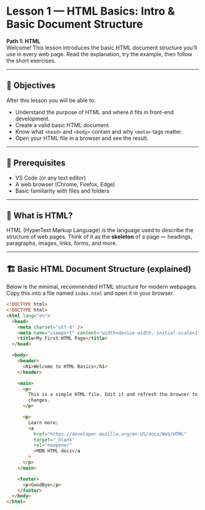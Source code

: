 # Lesson 1 — HTML Basics: Intro & Basic Document Structure

**Path 1: HTML**  
Welcome! This lesson introduces the basic HTML document structure you'll use in every web page. Read the explanation, try the example, then follow the short exercises.

---

## 🎯 Objectives

After this lesson you will be able to:

- Understand the purpose of HTML and where it fits in front-end development.
- Create a valid basic HTML document.
- Know what `<head>` and `<body>` contain and why `<meta>` tags matter.
- Open your HTML file in a browser and see the result.

---

## 🧭 Prerequisites

- VS Code (or any text editor)
- A web browser (Chrome, Firefox, Edge)
- Basic familiarity with files and folders

---

## 📘 What is HTML?

HTML (HyperText Markup Language) is the language used to describe the structure of web pages. Think of it as the **skeleton** of a page — headings, paragraphs, images, links, forms, and more.

---

## 🏗️ Basic HTML Document Structure (explained)

Below is the minimal, recommended HTML structure for modern webpages. Copy this into a file named `index.html` and open it in your browser.

```html
<!DOCTYPE html>
<!DOCTYPE html>
<html lang="en">
  <head>
    <meta charset="utf-8" />
    <meta name="viewport" content="width=device-width, initial-scale=1" />
    <title>My First HTML Page</title>
  </head>

  <body>
    <header>
      <h1>Welcome to HTML Basics</h1>
    </header>

    <main>
      <p>
        This is a simple HTML file. Edit it and refresh the browser to see
        changes.
      </p>

      <p>
        Learn more:
        <a
          href="https://developer.mozilla.org/en-US/docs/Web/HTML"
          target="_blank"
          rel="noopener"
          >MDN HTML docs</a
        >
      </p>
    </main>

    <footer>
      <p>GoodBye</p>
    </footer>
  </body>
</html>
```
